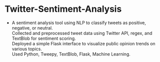 # Twitter-Sentiment-Analysis
* A sentiment analysis tool using NLP to classify tweets as positive, negative, or neutral.  
Collected and preprocessed tweet data using Twitter API, regex, and TextBlob for sentiment scoring.  
Deployed a simple Flask interface to visualize public opinion trends on various topics.  
Used Python, Tweepy, TextBlob, Flask, Machine Learning.
